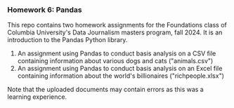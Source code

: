 ### Homework 6: Pandas

This repo contains two homework assignments for the Foundations class of Columbia University's Data Journalism masters program, fall 2024. It is an introduction to the Pandas Python library.

1. An assignment using Pandas to conduct basis analysis on a CSV file containing information about various dogs and cats ("animals.csv")
2. An assignment using Pandas to conduct basis analysis on an Excel file containing information about the world's billionaires ("richpeople.xlsx")

Note that the uploaded documents may contain errors as this was a learning experience.

